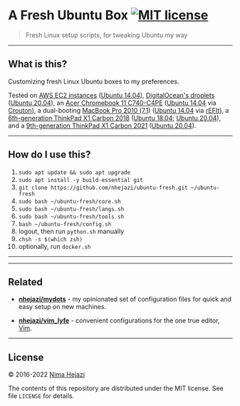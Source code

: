 # A Fresh Ubuntu Box [![MIT license](http://img.shields.io/badge/license-MIT-brightgreen.svg)](http://opensource.org/licenses/MIT)

> Fresh Linux setup scripts, for tweaking Ubuntu my way

---

## What is this?

Customizing fresh Linux Ubuntu boxes to my preferences.

Tested on [AWS EC2 instances](https://aws.amazon.com/marketplace/pp/B00JV9JBDS)
([Ubuntu 14.04](http://releases.ubuntu.com/14.04/)), [DigitalOcean's
droplets](https://www.digitalocean.com/products/droplets/) ([Ubuntu
20.04](https://releases.ubuntu.com/20.04/)), an [Acer Chromebook 11
C740-C4PE](http://www.acer.com/ac/en/US/content/model/NX.EF2AA.002) ([Ubuntu
14.04](http://releases.ubuntu.com/14.04/) via
[Crouton](https://github.com/dnschneid/crouton)), a dual-booting [MacBook Pro
2010 (7,1)](https://support.apple.com/kb/sp583?locale=en_US) ([Ubuntu
14.04](http://releases.ubuntu.com/14.04/) via
[rEFIt](http://refit.sourceforge.net/)), a [6th-generation ThinkPad X1
Carbon
2018](https://wiki.archlinux.org/title/Lenovo_ThinkPad_X1_Carbon_(Gen_6))
([Ubuntu 18.04](http://releases.ubuntu.com/18.04/); [Ubuntu
20.04](https://releases.ubuntu.com/20.04/)), and a [9th-generation ThinkPad
X1 Carbon
2021](https://wiki.archlinux.org/title/Lenovo_ThinkPad_X1_Carbon_(Gen_9))
([Ubuntu 20.04](https://releases.ubuntu.com/20.04/)).

---

## How do I use this?

1. `sudo apt update && sudo apt upgrade`
2. `sudo apt install -y build-essential git`
3. `git clone https://github.com/nhejazi/ubuntu-fresh.git ~/ubuntu-fresh`
4. `sudo bash ~/ubuntu-fresh/core.sh`
5. `sudo bash ~/ubuntu-fresh/langs.sh`
6. `sudo bash ~/ubuntu-fresh/tools.sh`
7. `bash ~/ubuntu-fresh/config.sh`
8. logout, then run `python.sh` manually
9. `chsh -s $(which zsh)`
10. optionally, run `docker.sh`


---

---

## Related

* __[nhejazi/mydots](https://github.com/nhejazi/mydots)__ - my opinionated set
    of configuration files for quick and easy setup on new machines.

* __[nhejazi/vim_lyfe](https://github.com/nhejazi/vim_lyfe)__ - convenient
    configurations for the one true editor, [Vim](http://www.vim.org/index.php).

---

## License

&copy; 2016-2022 [Nima Hejazi](https://nimahejazi.org)

The contents of this repository are distributed under the MIT license. See file
`LICENSE` for details.
